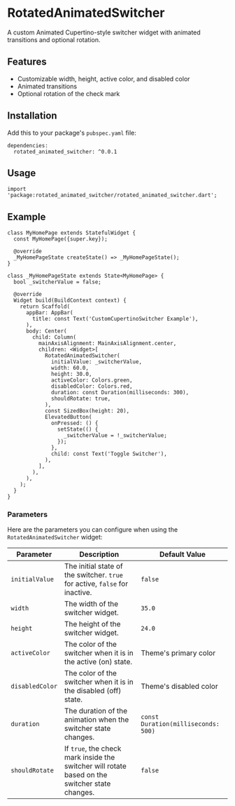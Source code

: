 # RotatedAnimatedSwitcher

A custom Animated Cupertino-style switcher widget with animated transitions and optional rotation.

## Features

- Customizable width, height, active color, and disabled color
- Animated transitions
- Optional rotation of the check mark

## Installation

Add this to your package's `pubspec.yaml` file:
```
dependencies:
  rotated_animated_switcher: ^0.0.1
```


## Usage
```
import 'package:rotated_animated_switcher/rotated_animated_switcher.dart';

```

## Example
```
class MyHomePage extends StatefulWidget {
  const MyHomePage({super.key});

  @override
  _MyHomePageState createState() => _MyHomePageState();
}

class _MyHomePageState extends State<MyHomePage> {
  bool _switcherValue = false;

  @override
  Widget build(BuildContext context) {
    return Scaffold(
      appBar: AppBar(
        title: const Text('CustomCupertinoSwitcher Example'),
      ),
      body: Center(
        child: Column(
          mainAxisAlignment: MainAxisAlignment.center,
          children: <Widget>[
            RotatedAnimatedSwitcher(
              initialValue: _switcherValue,
              width: 60.0,
              height: 30.0,
              activeColor: Colors.green,
              disabledColor: Colors.red,
              duration: const Duration(milliseconds: 300),
              shouldRotate: true,
            ),
            const SizedBox(height: 20),
            ElevatedButton(
              onPressed: () {
                setState(() {
                  _switcherValue = !_switcherValue;
                });
              },
              child: const Text('Toggle Switcher'),
            ),
          ],
        ),
      ),
    );
  }
}

```

### Parameters

Here are the parameters you can configure when using the `RotatedAnimatedSwitcher` widget:

| Parameter      | Description                                                                                       | Default Value                         |
|----------------|---------------------------------------------------------------------------------------------------|---------------------------------------|
| `initialValue` | The initial state of the switcher. `true` for active, `false` for inactive.                      | `false`                               |
| `width`        | The width of the switcher widget.                                                                  | `35.0`                                |
| `height`       | The height of the switcher widget.                                                                 | `24.0`                                |
| `activeColor`  | The color of the switcher when it is in the active (on) state.                                    | Theme's primary color                 |
| `disabledColor`| The color of the switcher when it is in the disabled (off) state.                                 | Theme's disabled color                |
| `duration`     | The duration of the animation when the switcher state changes.                                     | `const Duration(milliseconds: 500)`   |
| `shouldRotate` | If `true`, the check mark inside the switcher will rotate based on the switcher state changes.    | `false`                               |